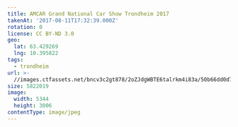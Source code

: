 ```yaml
---
title: AMCAR Grand National Car Show Trondheim 2017
takenAt: '2017-08-11T17:32:39.000Z'
rotation: 0
license: CC BY-ND 3.0
geo:
  lat: 63.429269
  lng: 10.395822
tags:
  - trondheim
url: >-
  //images.ctfassets.net/bncv3c2gt878/2oZJdgWBTE6talrkm4i83a/50b66dd0d71e1d66cf3fcf19b701f186/amcar-grand-national-car-show-trondheim-2017_35673457584_o
size: 5822019
image:
  width: 5344
  height: 3006
contentType: image/jpeg
---
```


